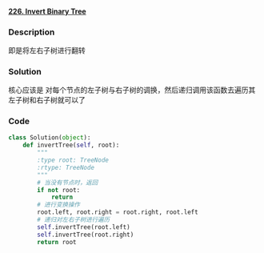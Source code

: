 #### [226. Invert Binary Tree](https://leetcode-cn.com/problems/invert-binary-tree/)

### Description

即是将左右子树进行翻转



### Solution

核心应该是 对每个节点的左子树与右子树的调换，然后递归调用该函数去遍历其左子树和右子树就可以了



### Code 

```python
class Solution(object):
    def invertTree(self, root):
        """
        :type root: TreeNode
        :rtype: TreeNode
        """
        # 当没有节点时，返回
        if not root:
            return 
        # 进行变换操作
        root.left, root.right = root.right, root.left 
        # 递归对左右子树进行遍历
        self.invertTree(root.left)
        self.invertTree(root.right)
        return root 
```

